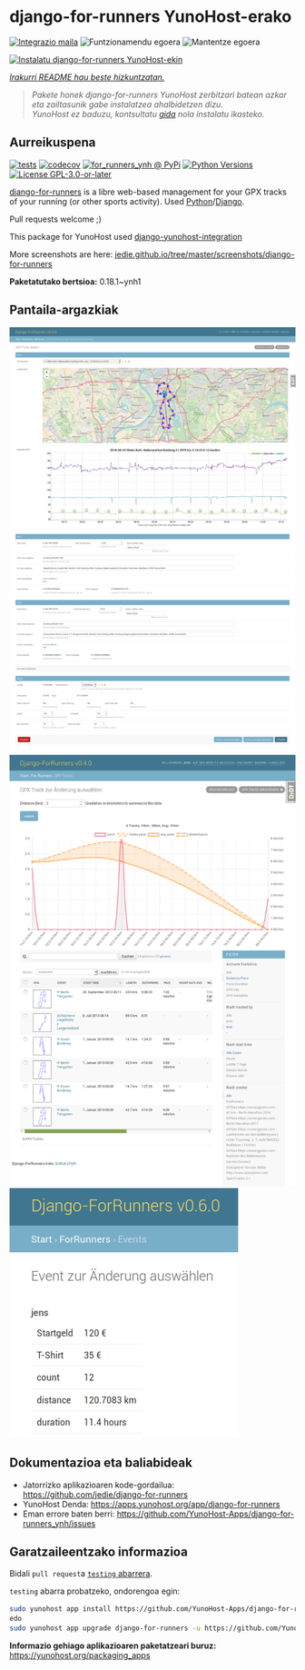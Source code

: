 <!--
Ohart ongi: README hau automatikoki sortu da <https://github.com/YunoHost/apps/tree/master/tools/readme_generator>ri esker
EZ editatu eskuz.
-->

# django-for-runners YunoHost-erako

[![Integrazio maila](https://dash.yunohost.org/integration/django-for-runners.svg)](https://ci-apps.yunohost.org/ci/apps/django-for-runners/) ![Funtzionamendu egoera](https://ci-apps.yunohost.org/ci/badges/django-for-runners.status.svg) ![Mantentze egoera](https://ci-apps.yunohost.org/ci/badges/django-for-runners.maintain.svg)

[![Instalatu django-for-runners YunoHost-ekin](https://install-app.yunohost.org/install-with-yunohost.svg)](https://install-app.yunohost.org/?app=django-for-runners)

*[Irakurri README hau beste hizkuntzatan.](./ALL_README.md)*

> *Pakete honek django-for-runners YunoHost zerbitzari batean azkar eta zailtasunik gabe instalatzea ahalbidetzen dizu.*  
> *YunoHost ez baduzu, kontsultatu [gida](https://yunohost.org/install) nola instalatu ikasteko.*

## Aurreikuspena

[![tests](https://github.com/YunoHost-Apps/django-for-runners_ynh/actions/workflows/tests.yml/badge.svg?branch=main)](https://github.com/YunoHost-Apps/django-for-runners_ynh/actions/workflows/tests.yml)
[![codecov](https://codecov.io/github/jedie/for_runners_ynh/branch/main/graph/badge.svg)](https://app.codecov.io/github/jedie/for_runners_ynh)
[![for_runners_ynh @ PyPi](https://img.shields.io/pypi/v/for_runners_ynh?label=for_runners_ynh%20%40%20PyPi)](https://pypi.org/project/for_runners_ynh/)
[![Python Versions](https://img.shields.io/pypi/pyversions/for_runners_ynh)](https://github.com/YunoHost-Apps/django-for-runners_ynh/blob/main/pyproject.toml)
[![License GPL-3.0-or-later](https://img.shields.io/pypi/l/for_runners_ynh)](https://github.com/YunoHost-Apps/django-for-runners_ynh/blob/main/LICENSE)

[django-for-runners](https://github.com/jedie/django-for-runners) is a libre web-based management for your GPX tracks of your running (or other sports activity). Used [Python](https://www.python.org/)/[Django](https://www.djangoproject.com/).

Pull requests welcome ;)

This package for YunoHost used [django-yunohost-integration](https://github.com/YunoHost-Apps/django_yunohost_integration)

More screenshots are here: [jedie.github.io/tree/master/screenshots/django-for-runners](https://github.com/jedie/jedie.github.io/tree/master/screenshots/django-for-runners/README.creole)


**Paketatutako bertsioa:** 0.18.1~ynh1

## Pantaila-argazkiak

![django-for-runners(r)en pantaila-argazkia](./doc/screenshots/for_runers_v060_2018_07_31_gpx_track.png)
![django-for-runners(r)en pantaila-argazkia](./doc/screenshots/for_runners_v040_2018_6_26_gpx_info.png)
![django-for-runners(r)en pantaila-argazkia](./doc/screenshots/for_runners_v060_2018_07_19_event_costs.png)

## Dokumentazioa eta baliabideak

- Jatorrizko aplikazioaren kode-gordailua: <https://github.com/jedie/django-for-runners>
- YunoHost Denda: <https://apps.yunohost.org/app/django-for-runners>
- Eman errore baten berri: <https://github.com/YunoHost-Apps/django-for-runners_ynh/issues>

## Garatzaileentzako informazioa

Bidali `pull request`a [`testing` abarrera](https://github.com/YunoHost-Apps/django-for-runners_ynh/tree/testing).

`testing` abarra probatzeko, ondorengoa egin:

```bash
sudo yunohost app install https://github.com/YunoHost-Apps/django-for-runners_ynh/tree/testing --debug
edo
sudo yunohost app upgrade django-for-runners -u https://github.com/YunoHost-Apps/django-for-runners_ynh/tree/testing --debug
```

**Informazio gehiago aplikazioaren paketatzeari buruz:** <https://yunohost.org/packaging_apps>
